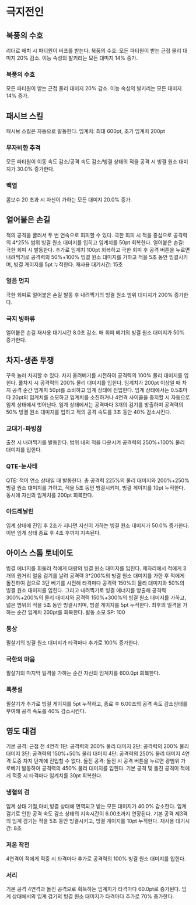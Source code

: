 # 극지전인

## 북풍의 수호

리더로 배치 시 파티원이 버프를 받는다.
북풍의 수호: 모든 파티원이 받는 근접 물리 대미지 20% 감소. 이능 속성의 발키리는 모든 대미지 14% 증가.

### 북풍의 수호

모든 파티원이 받는 근접 물리 대미지 20% 감소. 이능 속성의 발키리는 모든 대미지 14% 증가.

## 패시브 스킬

패시브 스킬은 자동으로 발동한다.
임계치: 최대 600pt, 초기 임계치 200pt

### 무자비한 추격

모든 파티원이 이동 속도 감소/공격 속도 감소/빙결 상태의 적을 공격 시 빙결 원소 대미지가 30.0% 증가한다.

### 백열

콤보수 20 초과 시 자신이 가하는 모든 대미지 20.0% 증가.

## 얼어붙은 손길

적의 공격을 굴러서 두 번 연속으로 회피할 수 있다.
극한 회피 시 적을 중심으로 공격력의 4\*25% 범위 빙결 원소 대미지를 입히고 임계치를 50pt 회복한다.
얼어붙은 손길: 극한 회피 시 발동한다. 추가로 임계치 100pt 회복하고 극한 회피 후 공격 버튼을 누르면 내려찍기로 공격력의 50%+100% 빙결 원소 대미지를 가하고 적을 5초 동안 빙결시키며, 빙결 게이지를 5pt 누적한다. 재사용 대기시간: 15초

### 얼음 먼지

극한 회피로 얼어붙은 손길 발동 후 내려찍기의 빙결 원소 범위 대미지가 200% 증가한다.

### 극지 빙하류

얼어붙은 손길 재사용 대기시간 8.0초 감소. 매 회피 베기의 빙결 원소 대미지가 50% 증가한다.

## 차지-생존 투쟁

꾸욱 눌러 차지할 수 있다. 차지 올려베기를 시전하여 공격력의 100% 물리 대미지를 입힌다. 풀차지 시 공격력의 200% 물리 대미지를 입힌다.
임계치가 200pt 이상일 때 차지 공격 순간 임계치 50pt를 소비하고 임계 상태에 진입한다. 임계 상태에서는 0.5초마다 20pt의 임계치를 소모하고 임계치를 소진하거나 4연격 사이클을 중지할 시 자동으로 임계 상태에서 벗어난다.
임계 상태에서는 공격마다 3개의 검기를 방출하며 공격력의 50% 빙결 원소 대미지를 입히고 적의 공격 속도를 3초 동안 40% 감소시킨다.

### 교대기-파빙참

출전 시 내려찍기를 발동한다. 범위 내의 적을 다운시켜 공격력의 250%+100% 물리 대미지를 입힌다.

### QTE-눈사태

QTE: 적이 연소 상태일 때 발동한다. 총 공격력 225%의 물리 대미지와 200%+250% 빙결 원소 대미지를 가하고, 적을 5초 동안 빙결시키며, 빙결 게이지를 10pt 누적한다. 동시에 자신의 임계치를 200pt 회복한다.

### 아드레날린

임계 상태에 진입 후 2초가 지나면 자신이 가하는 빙결 원소 대미지가 50.0% 증가한다. 이번 임계 상태 종료 후 4초 후까지 지속된다.

## 아이스 스톰 토네이도

빙결 에너지를 휘둘러 적에게 대량의 빙결 원소 대미지를 입힌다.
제자리에서 적에게 3개의 원거리 얼음 검기를 날려 공격력 3\*200%의 빙결 원소 대미지를 가한 후 적에게 돌진하여 검으로 3단 베기를 시전해 타격마다 공격력 150%의 물리 대미지와 50%의 빙결 원소 대미지를 입힌다. 그리고 내려찍기로 빙결 에너지를 방출해 공격력 300%+200%의 물리 대미지와 공격력 150%+300%의 빙결 원소 대미지를 가하고, 넓은 범위의 적을 5초 동안 빙결시키며, 빙결 게이지를 5pt 누적한다.
최후의 일격을 가하는 순간 임계치 200pt를 회복한다.
발동 소모 SP: 100

### 동상

필살기의 빙결 원소 대미지가 타격마다 추가로 100% 증가한다.

### 극한의 마음

필살기의 마지막 일격을 가하는 순간 자신의 임계치를 600.0pt 회복한다.

### 폭풍설

필살기가 추가로 빙결 게이지를 5pt 누적하고, 종료 후 6.00초의 공격 속도 감소상태를 부여해 공격 속도를 40% 감소시킨다.

## 영도 대검

기본 공격: 근접 전 4연격
1단: 공격력의 200% 물리 대미지
2단: 공격력의 200% 물리 대미지
3단: 공격력의 150%+50% 물리 대미지
4단: 공격력의 250% 물리 대미지
4연격 도중 차지 단계에 진입할 수 없다.
돌진 공격: 돌진 시 공격 버튼을 누르면 광범위 가로베기 발동하여 공격력의 450% 물리 대미지를 입힌다.
기본 공격 및 돌진 공격이 적에게 적중 시 타격마다 임계치를 30pt 회복한다.

### 냉혈의 검

임계 상태
기절,마비,빙결 상태에 면역되고 받는 모든 대미지가 40.0% 감소한다. 임계 검기로 인한 공격 속도 감소 상태의 지속시간이 6.00초까지 연장된다. 기본 공격 제3격의 임계 검기는 적을 5초 동안 빙결시키고, 빙결 게이지를 10pt 누적한다. 재사용 대기시간: 8초

### 저온 작전

4연격이 적에게 적중 시 타격마다 추가로 공격력의 100% 빙결 원소 대미지를 입힌다.

### 서리

기본 공격 4연격과 돌진 공격으로 획득하는 임계치가 타격마다 60.0pt로 증가된다. 임계 상태에서의 임계 검기의 빙결 원소 대미지가 타격마다 추가로 70% 증가한다.
